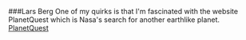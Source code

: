 ###Lars Berg
	One of my quirks is that I'm fascinated with the website PlanetQuest which is Nasa's search for another earthlike planet.
[PlanetQuest](http://planetquest.jpl.nasa.gov/)